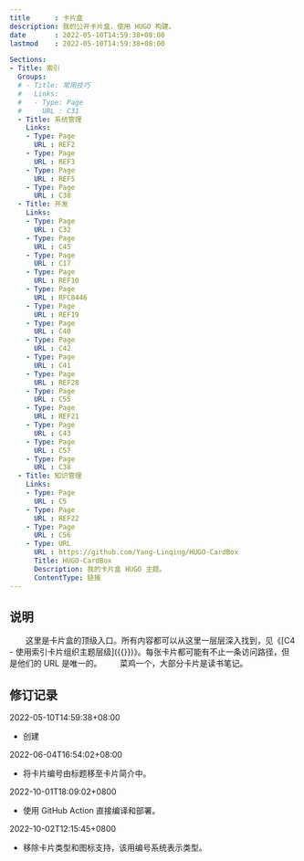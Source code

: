 ```yaml
---
title      : 卡片盒
description: 我的公开卡片盒，使用 HUGO 构建。
date       : 2022-05-10T14:59:38+08:00
lastmod    : 2022-05-10T14:59:38+08:00

Sections:
- Title: 索引
  Groups:
  # - Title: 常用技巧
  #   Links:
  #   - Type: Page
  #     URL : C31
  - Title: 系统管理
    Links:
    - Type: Page
      URL : REF2
    - Type: Page
      URL : REF3
    - Type: Page
      URL : REF5
    - Type: Page
      URL : C38
  - Title: 开发
    Links:
    - Type: Page
      URL : C32
    - Type: Page
      URL : C45
    - Type: Page
      URL : C17
    - Type: Page
      URL : REF10
    - Type: Page
      URL : RFC8446
    - Type: Page
      URL : REF19
    - Type: Page
      URL : C40
    - Type: Page
      URL : C42
    - Type: Page
      URL : C41
    - Type: Page
      URL : REF28
    - Type: Page
      URL : C55
    - Type: Page
      URL : REF21
    - Type: Page
      URL : C43
    - Type: Page
      URL : C57
    - Type: Page
      URL : C38
  - Title: 知识管理
    Links:
    - Type: Page
      URL : C5
    - Type: Page
      URL : REF22
    - Type: Page
      URL : C56
    - Type: URL
      URL : https://github.com/Yang-Linqing/HUGO-CardBox
      Title: HUGO-CardBox
      Description: 我的卡片盒 HUGO 主题。
      ContentType: 链接
---
```


## 说明
　　这里是卡片盒的顶级入口。所有内容都可以从这里一层层深入找到，见《[C4 - 使用索引卡片组织主题层级]({{<relref C4>}})》。每张卡片都可能有不止一条访问路径，但是他们的 URL 是唯一的。
　　菜鸡一个，大部分卡片是读书笔记。

## 修订记录

2022-05-10T14:59:38+08:00
* 创建

2022-06-04T16:54:02+08:00
* 将卡片编号由标题移至卡片简介中。

2022-10-01T18:09:02+0800
* 使用 GitHub Action 直接编译和部署。

2022-10-02T12:15:45+0800
* 移除卡片类型和图标支持，该用编号系统表示类型。